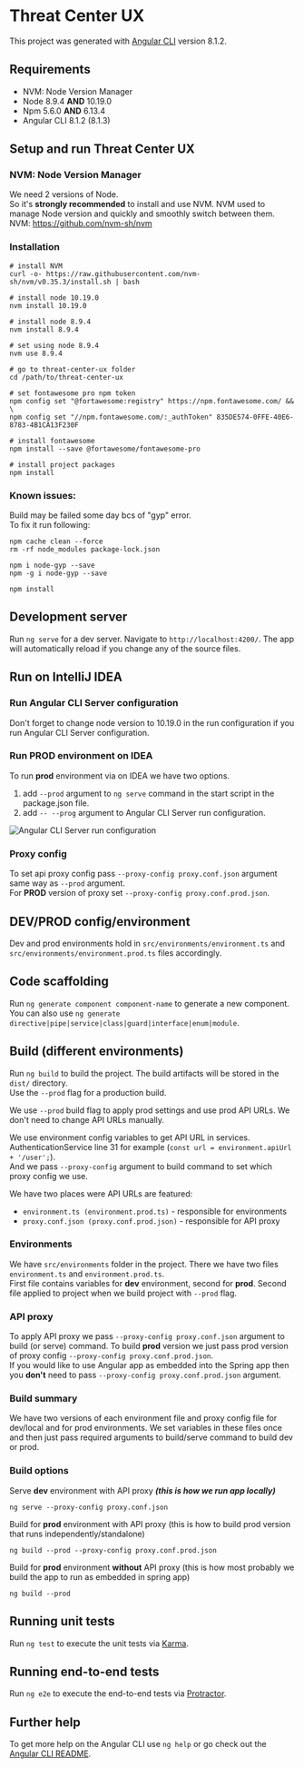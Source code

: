 # Threat Center UX 

This project was generated with [Angular CLI](https://github.com/angular/angular-cli) version 8.1.2.

## Requirements

- NVM: Node Version Manager
- Node 8.9.4 **AND** 10.19.0
- Npm 5.6.0 **AND** 6.13.4
- Angular CLI 8.1.2 (8.1.3)  



## Setup and run Threat Center UX

### NVM: Node Version Manager

We need 2 versions of Node.  
So it's **strongly recommended** to install and use NVM. 
NVM used to manage Node version and quickly and smoothly switch between them.  
NVM: https://github.com/nvm-sh/nvm



### Installation

    # install NVM
    curl -o- https://raw.githubusercontent.com/nvm-sh/nvm/v0.35.3/install.sh | bash

    # install node 10.19.0
    nvm install 10.19.0
    
    # install node 8.9.4
    nvm install 8.9.4
    
    # set using node 8.9.4
    nvm use 8.9.4

    # go to threat-center-ux folder
    cd /path/to/threat-center-ux

    # set fontawesome pro npm token
    npm config set "@fortawesome:registry" https://npm.fontawesome.com/ && \
    npm config set "//npm.fontawesome.com/:_authToken" 835DE574-0FFE-40E6-8783-4B1CA13F230F
    
    # install fontawesome
    npm install --save @fortawesome/fontawesome-pro

    # install project packages
    npm install


### Known issues:  

Build may be failed some day bcs of "gyp" error.  
To fix it run following:  

    npm cache clean --force
    rm -rf node_modules package-lock.json
    
    npm i node-gyp --save
    npm -g i node-gyp --save
    
    npm install



## Development server

Run `ng serve` for a dev server. Navigate to `http://localhost:4200/`. The app will automatically reload if you change any of the source files.



## Run on IntelliJ IDEA

### Run Angular CLI Server configuration

Don't forget to change node version to 10.19.0 in the run configuration if you run Angular CLI Server configuration.

### Run PROD environment on IDEA

To run **prod** environment via on IDEA we have two options.  
1. add `--prod` argument to `ng serve` command in the  start script in the package.json file.
2. add `-- --prog` argument to Angular CLI Server run configuration.

<img alt="Angular CLI Server run configuration" src="https://github.com/threatrix/threat-center-ux/blob/master/angular-cli-server.png">

### Proxy config

To set api proxy config pass `--proxy-config proxy.conf.json` argument same way as `--prod` argument.  
For **PROD** version of proxy set `--proxy-config proxy.conf.prod.json`.



## DEV/PROD config/environment

Dev and prod environments  hold in `src/environments/environment.ts` and `src/environments/environment.prod.ts` files accordingly.


## Code scaffolding

Run `ng generate component component-name` to generate a new component. You can also use `ng generate directive|pipe|service|class|guard|interface|enum|module`.

## Build (different environments)

Run `ng build` to build the project. The build artifacts will be stored in the `dist/` directory.  
Use the `--prod` flag for a production build.

We use `--prod` build flag to apply prod settings and use prod API URLs. We don't need to change API URLs manually.  

We use environment config variables to get API URL in services. AuthenticationService line 31 for example (`const url = environment.apiUrl + '/user';`).  
And we pass `--proxy-config` argument to build command to set which proxy config we use.

We have two places were API URLs are featured: 
- `environment.ts (environment.prod.ts)` - responsible for environments
- `proxy.conf.json (proxy.conf.prod.json)` - responsible for API proxy

### Environments  
We have `src/environments` folder in the project. There we have two files `environment.ts` and `environment.prod.ts`.  
First file contains variables for **dev** environment, second for **prod**. Second file applied to project when we build project with `--prod` flag.

### API proxy  
To apply API proxy we pass `--proxy-config proxy.conf.json` argument to build (or serve) command. To build **prod** version we just pass prod version of proxy config `--proxy-config proxy.conf.prod.json`.  
If you would like to use Angular app as embedded into the Spring app then you **don't** need to pass `--proxy-config proxy.conf.prod.json` argument.

### Build summary  
We have two versions of each environment file and proxy config file for dev/local and for prod environments. We set variables in these files once and then just pass required arguments to build/serve command to build dev or prod.

### Build options  
Serve **dev** environment with API proxy  **_(this is how we run app locally)_**
  
    ng serve --proxy-config proxy.conf.json

Build for **prod** environment with API proxy  (this is how to build prod version that runs independently/standalone)
  
    ng build --prod --proxy-config proxy.conf.prod.json

Build for **prod** environment **without** API proxy  (this is how most probably we build the app to run as embedded in spring app)
  
    ng build --prod



## Running unit tests

Run `ng test` to execute the unit tests via [Karma](https://karma-runner.github.io).

## Running end-to-end tests

Run `ng e2e` to execute the end-to-end tests via [Protractor](http://www.protractortest.org/).

## Further help

To get more help on the Angular CLI use `ng help` or go check out the [Angular CLI README](https://github.com/angular/angular-cli/blob/master/README.md).
